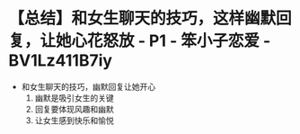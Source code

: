 # 【总结】和女生聊天的技巧，这样幽默回复，让她心花怒放 - P1 - 笨小子恋爱 - BV1Lz411B7iy

-   和女生聊天的技巧，幽默回复让她开心
    1.  幽默是吸引女生的关键
    2.  回复要体现风趣和幽默
    3.  让女生感到快乐和愉悦